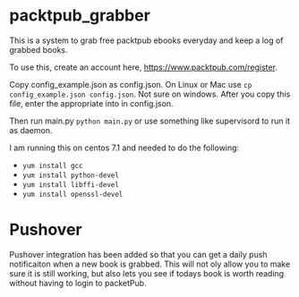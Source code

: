 # packtpub_grabber
This is a system to grab free packtpub ebooks everyday and keep a log of grabbed books. 

To use this, create an account here, https://www.packtpub.com/register.

Copy config_example.json as config.json. 
On Linux or Mac use `cp config_example.json config.json`. Not sure on windows. 
After you copy this file, enter the appropriate into in config.json.

Then run main.py `python main.py` or use something like supervisord to run it as daemon. 

I am running this on centos 7.1 and needed to do the following:
* `yum install gcc`
* `yum install python-devel`
* `yum install libffi-devel`
* `yum install openssl-devel`

# Pushover
Pushover integration has been added so that you can get a daily push notificaiton when a new book is grabbed. This will not oly allow you to make sure it is still working, but also lets you see if todays book is worth reading without having to login to packetPub. 
